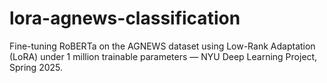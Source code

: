 # lora-agnews-classification
Fine-tuning RoBERTa on the AGNEWS dataset using Low-Rank Adaptation (LoRA) under 1 million trainable parameters — NYU Deep Learning Project, Spring 2025.
